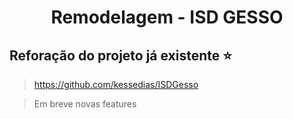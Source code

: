 <h1 align="center"> Remodelagem - ISD GESSO </h1>


## Reforação do projeto já existente ⭐️ 
> https://github.com/kessedias/ISDGesso

> Em breve novas features

 
